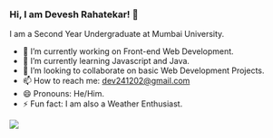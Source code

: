 ### Hi, I am Devesh Rahatekar! 👋
I am a Second Year Undergraduate at Mumbai University.
<!--
**devesh-2002/devesh-2002** is a ✨ _special_ ✨ repository because its `README.md` (this file) appears on your GitHub profile.

Here are some ideas to get you started: -->

- 🔭 I’m currently working on Front-end Web Development.
- 🌱 I’m currently learning Javascript and Java.
- 👯 I’m looking to collaborate on basic Web Development Projects.
- 📫 How to reach me: dev241202@gmail.com
- 😄 Pronouns: He/Him.
- ⚡ Fun fact: I am also a Weather Enthusiast.

<img src= "https://github-readme-stats.vercel.app/api?username=devesh-2002&&show_icons=true&title_color=ffffff&icon_color=bb2acf&text_color=daf7dc&bg_color=151515">

<!--<img src="https://github-readme-streak-stats.herokuapp.com/?user=devesh-2002&currStreakNum=2FD3EB&fire=pink&sideLabels=F00">
-->
